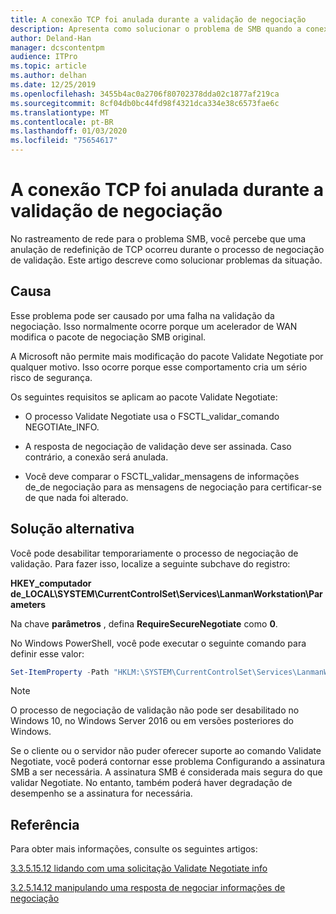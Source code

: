 ```yaml
---
title: A conexão TCP foi anulada durante a validação de negociação
description: Apresenta como solucionar o problema de SMB quando a conexão TCP é anulada durante a validação de negociação.
author: Deland-Han
manager: dcscontentpm
audience: ITPro
ms.topic: article
ms.author: delhan
ms.date: 12/25/2019
ms.openlocfilehash: 3455b4ac0a2706f80702378dda02c1877af219ca
ms.sourcegitcommit: 8cf04db0bc44fd98f4321dca334e38c6573fae6c
ms.translationtype: MT
ms.contentlocale: pt-BR
ms.lasthandoff: 01/03/2020
ms.locfileid: "75654617"
---
```

# <a name="tcp-connection-is-aborted-during-validate-negotiate"></a>A conexão TCP foi anulada durante a validação de negociação

No rastreamento de rede para o problema SMB, você percebe que uma anulação de redefinição de TCP ocorreu durante o processo de negociação de validação. Este artigo descreve como solucionar problemas da situação.

## <a name="cause"></a>Causa

Esse problema pode ser causado por uma falha na validação da negociação. Isso normalmente ocorre porque um acelerador de WAN modifica o pacote de negociação SMB original.

A Microsoft não permite mais modificação do pacote Validate Negotiate por qualquer motivo. Isso ocorre porque esse comportamento cria um sério risco de segurança.

Os seguintes requisitos se aplicam ao pacote Validate Negotiate:

- O processo Validate Negotiate usa o FSCTL\_validar\_comando NEGOTIAte\_INFO.

- A resposta de negociação de validação deve ser assinada. Caso contrário, a conexão será anulada.

- Você deve comparar o FSCTL\_validar\_mensagens de informações de\_de negociação para as mensagens de negociação para certificar-se de que nada foi alterado.

## <a name="workaround"></a>Solução alternativa

Você pode desabilitar temporariamente o processo de negociação de validação. Para fazer isso, localize a seguinte subchave do registro:

**HKEY\_computador de\_LOCAL\\SYSTEM\\CurrentControlSet\\Services\\LanmanWorkstation\\Parameters**

Na chave **parâmetros** , defina **RequireSecureNegotiate** como **0**.

No Windows PowerShell, você pode executar o seguinte comando para definir esse valor:

```PowerShell
Set-ItemProperty -Path "HKLM:\SYSTEM\CurrentControlSet\Services\LanmanWorkstation\Parameters" RequireSecureNegotiate -Value 0 -Force
```

> [!NOTE]
> O processo de negociação de validação não pode ser desabilitado no Windows 10, no Windows Server 2016 ou em versões posteriores do Windows.

Se o cliente ou o servidor não puder oferecer suporte ao comando Validate Negotiate, você poderá contornar esse problema Configurando a assinatura SMB a ser necessária. A assinatura SMB é considerada mais segura do que validar Negotiate. No entanto, também poderá haver degradação de desempenho se a assinatura for necessária.

## <a name="reference"></a>Referência

Para obter mais informações, consulte os seguintes artigos:

[3.3.5.15.12 lidando com uma solicitação Validate Negotiate info](https://docs.microsoft.com/openspecs/windows_protocols/ms-smb2/0b7803eb-d561-48a4-8654-327803f59ec6)

[3.2.5.14.12 manipulando uma resposta de negociar informações de negociação](https://docs.microsoft.com/openspecs/windows_protocols/ms-smb2/6a5bc90d-3c08-4498-905b-e7dab30b2e0e)
